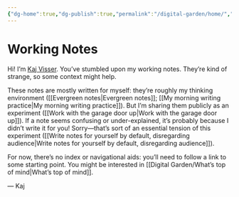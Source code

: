 ```yaml
---
{"dg-home":true,"dg-publish":true,"permalink":"/digital-garden/home/","tags":"gardenEntry","dgHomeLink":true,"dgPassFrontmatter":true}
---
```


# Working Notes

Hi! I’m [Kaj Visser](https://kaj.me/). You’ve stumbled upon my working notes. They’re kind of strange, so some context might help.

These notes are mostly written for myself: they’re roughly my thinking environment ([[Evergreen notes|Evergreen notes]]; [[My morning writing practice|My morning writing practice]]). But I’m sharing them publicly as an experiment ([[Work with the garage door up|Work with the garage door up]]). If a note seems confusing or under-explained, it’s probably because I didn’t write it for you! Sorry—that’s sort of an essential tension of this experiment ([[Write notes for yourself by default, disregarding audience|Write notes for yourself by default, disregarding audience]]).

For now, there’s no index or navigational aids: you’ll need to follow a link to some starting point. You might be interested in [[Digital Garden/What’s top of mind|What’s top of mind]].

— Kaj